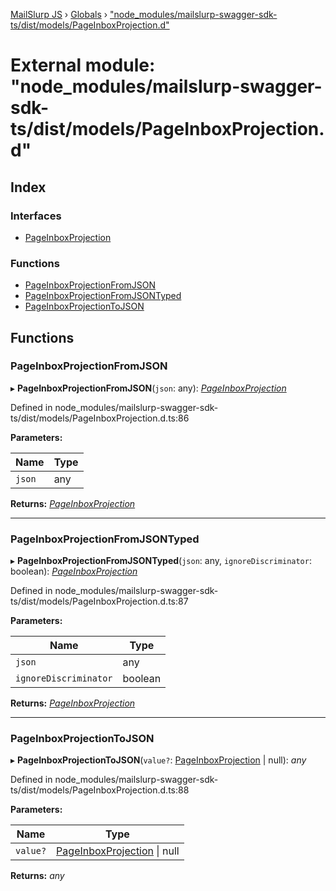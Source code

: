 [MailSlurp JS](../README.md) › [Globals](../globals.md) › ["node_modules/mailslurp-swagger-sdk-ts/dist/models/PageInboxProjection.d"](_node_modules_mailslurp_swagger_sdk_ts_dist_models_pageinboxprojection_d_.md)

# External module: "node_modules/mailslurp-swagger-sdk-ts/dist/models/PageInboxProjection.d"

## Index

### Interfaces

* [PageInboxProjection](../interfaces/_node_modules_mailslurp_swagger_sdk_ts_dist_models_pageinboxprojection_d_.pageinboxprojection.md)

### Functions

* [PageInboxProjectionFromJSON](_node_modules_mailslurp_swagger_sdk_ts_dist_models_pageinboxprojection_d_.md#pageinboxprojectionfromjson)
* [PageInboxProjectionFromJSONTyped](_node_modules_mailslurp_swagger_sdk_ts_dist_models_pageinboxprojection_d_.md#pageinboxprojectionfromjsontyped)
* [PageInboxProjectionToJSON](_node_modules_mailslurp_swagger_sdk_ts_dist_models_pageinboxprojection_d_.md#pageinboxprojectiontojson)

## Functions

###  PageInboxProjectionFromJSON

▸ **PageInboxProjectionFromJSON**(`json`: any): *[PageInboxProjection](../interfaces/_node_modules_mailslurp_swagger_sdk_ts_dist_models_pageinboxprojection_d_.pageinboxprojection.md)*

Defined in node_modules/mailslurp-swagger-sdk-ts/dist/models/PageInboxProjection.d.ts:86

**Parameters:**

Name | Type |
------ | ------ |
`json` | any |

**Returns:** *[PageInboxProjection](../interfaces/_node_modules_mailslurp_swagger_sdk_ts_dist_models_pageinboxprojection_d_.pageinboxprojection.md)*

___

###  PageInboxProjectionFromJSONTyped

▸ **PageInboxProjectionFromJSONTyped**(`json`: any, `ignoreDiscriminator`: boolean): *[PageInboxProjection](../interfaces/_node_modules_mailslurp_swagger_sdk_ts_dist_models_pageinboxprojection_d_.pageinboxprojection.md)*

Defined in node_modules/mailslurp-swagger-sdk-ts/dist/models/PageInboxProjection.d.ts:87

**Parameters:**

Name | Type |
------ | ------ |
`json` | any |
`ignoreDiscriminator` | boolean |

**Returns:** *[PageInboxProjection](../interfaces/_node_modules_mailslurp_swagger_sdk_ts_dist_models_pageinboxprojection_d_.pageinboxprojection.md)*

___

###  PageInboxProjectionToJSON

▸ **PageInboxProjectionToJSON**(`value?`: [PageInboxProjection](../interfaces/_node_modules_mailslurp_swagger_sdk_ts_dist_models_pageinboxprojection_d_.pageinboxprojection.md) | null): *any*

Defined in node_modules/mailslurp-swagger-sdk-ts/dist/models/PageInboxProjection.d.ts:88

**Parameters:**

Name | Type |
------ | ------ |
`value?` | [PageInboxProjection](../interfaces/_node_modules_mailslurp_swagger_sdk_ts_dist_models_pageinboxprojection_d_.pageinboxprojection.md) &#124; null |

**Returns:** *any*
